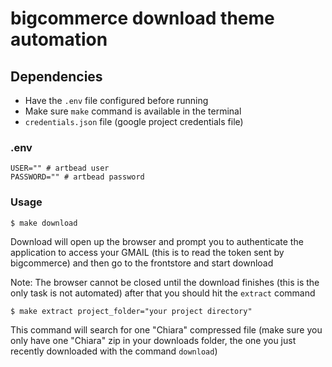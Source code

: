 # bigcommerce download theme automation

## Dependencies

- Have the `.env` file configured before running
- Make sure `make` command is available in the terminal
- `credentials.json` file (google project credentials file)

### .env

```
USER="" # artbead user
PASSWORD="" # artbead password
```

### Usage

```
$ make download
```

Download will open up the browser and prompt you to authenticate the application
to access your GMAIL (this is to read the token sent by bigcommerce) and then
go to the frontstore and start download

Note: The browser cannot be closed until the download finishes (this is the only
task is not automated) after that you should hit the `extract` command

```
$ make extract project_folder="your project directory"
```

This command will search for one "Chiara" compressed file (make sure you only
have one "Chiara" zip in your downloads folder, the one you just recently
downloaded with the command `download`)
